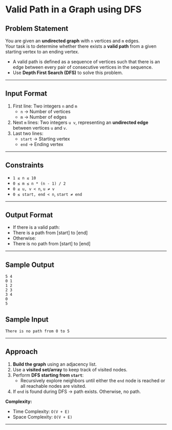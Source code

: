 # Valid Path in a Graph using DFS

## Problem Statement
You are given an **undirected graph** with `n` vertices and `m` edges.  
Your task is to determine whether there exists a **valid path** from a given starting vertex to an ending vertex.  

- A valid path is defined as a sequence of vertices such that there is an edge between every pair of consecutive vertices in the sequence.  
- Use **Depth First Search (DFS)** to solve this problem.

---

## Input Format
1. First line: Two integers `n` and `m`  
   - `n` → Number of vertices  
   - `m` → Number of edges  
2. Next `m` lines: Two integers `u v`, representing an **undirected edge** between vertices `u` and `v`.  
3. Last two lines:  
   - `start` → Starting vertex  
   - `end` → Ending vertex  

---

## Constraints
- `1 ≤ n ≤ 10`  
- `0 ≤ m ≤ n * (n - 1) / 2`  
- `0 ≤ u, v < n`, `u ≠ v`  
- `0 ≤ start, end < n`, `start ≠ end`  

---

## Output Format
- If there is a valid path:  
- There is a path from [start] to [end]
- Otherwise:  
- There is no path from [start] to [end]

---

## Sample Output
````
5 4
0 1
1 2
2 3
3 4
0
5
````
## Sample Input
````
There is no path from 0 to 5
````

---

## Approach
1. **Build the graph** using an adjacency list.  
2. Use a **visited set/array** to keep track of visited nodes.  
3. Perform **DFS starting from `start`**:
   - Recursively explore neighbors until either the `end` node is reached or all reachable nodes are visited.  
4. If `end` is found during DFS → path exists. Otherwise, no path.  

**Complexity:**  
- Time Complexity: `O(V + E)`  
- Space Complexity: `O(V + E)`  

---
